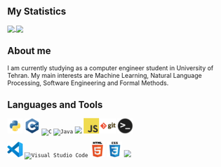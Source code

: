 ## My Statistics


<a href="https://github.com/beafshar/github-readme-stats">
  <img align="center" src="https://github-readme-stats.vercel.app/api?username=beafshar&show_icons=true&theme=radical&include_all_commits=true"/>
</a>


<a href="https://github.com/beafshar/top-langs">
  <img align="center" src="https://github-readme-stats.vercel.app/api/top-langs/?username=beafshar&layout=compact&theme=radical" />
</a>

<!-- ![Bahar's GitHub stats](https://github-readme-stats.vercel.app/api?username=beafshar&show_icons=true&theme=radical) -->

<!-- [![Top Langs](https://github-readme-stats.vercel.app/api/top-langs/?username=beafshar&layout=compact&theme=radical)](https://github.com/beafshar/github-readme-stats) -->


## About me
I am currently studying as a computer engineer student in University of Tehran. My main interests are Machine Learning, Natural Language Processing, Software Engineering and Formal Methods.







## Languages and Tools

<code><img height="35rem" src="https://raw.githubusercontent.com/github/explore/80688e429a7d4ef2fca1e82350fe8e3517d3494d/topics/python/python.png"></code>
<code><img height="35rem" src="https://raw.githubusercontent.com/github/explore/80688e429a7d4ef2fca1e82350fe8e3517d3494d/topics/cpp/cpp.png"></code>
<code><img height="35rem" alt="C" src="https://img.shields.io/badge/C%20-%232370ED.svg?style=plastic&logo=c&logoColor=white" /></code>
<code><img height="35rem" alt="Java" src="https://img.shields.io/badge/Java-%23007396.svg?style=plastic&logo=java&logoColor=whit"/></code>
<code><img height="35rem" src="https://cdn4.iconfinder.com/data/icons/logos-3/600/React.js_logo-512.png" /></code>
<code><img height="35rem" src="https://raw.githubusercontent.com/github/explore/80688e429a7d4ef2fca1e82350fe8e3517d3494d/topics/javascript/javascript.png"></code>
<code><img height="35rem" src="https://raw.githubusercontent.com/github/explore/80688e429a7d4ef2fca1e82350fe8e3517d3494d/topics/git/git.png"></code>
<code><img height="35rem" src="https://raw.githubusercontent.com/github/explore/80688e429a7d4ef2fca1e82350fe8e3517d3494d/topics/terminal/terminal.png"></code>


<code><img alt="Visual Studio Code" height="35rem" src="https://raw.githubusercontent.com/github/explore/80688e429a7d4ef2fca1e82350fe8e3517d3494d/topics/visual-studio-code/visual-studio-code.png" /></code>
<code><img alt="Visual Studio Code" height="35rem" alt="JetBrain" src="https://img.shields.io/badge/jetbrains-%23000000.svg?style=plastic&logo=jetbrains&logoColor=white" /></code>
<code><img alt="HTML5" height="35rem" src="https://raw.githubusercontent.com/github/explore/80688e429a7d4ef2fca1e82350fe8e3517d3494d/topics/html/html.png" /></code>
<code><img alt="CSS3" height="35rem" src="https://raw.githubusercontent.com/github/explore/80688e429a7d4ef2fca1e82350fe8e3517d3494d/topics/css/css.png" /></code>
<code><img height="35rem" src="https://img.icons8.com/color/2x/bootstrap.png" /></code>


<!--
**beafshar/beafshar** is a ✨ _special_ ✨ repository because its `README.md` (this file) appears on your GitHub profile.

Here are some ideas to get you started:

- 🔭 I’m currently working on ...
- 🌱 I’m currently learning ...
- 👯 I’m looking to collaborate on ...
- 🤔 I’m looking for help with ...
- 💬 Ask me about ...
- 📫 How to reach me: ...
- 😄 Pronouns: ...
- ⚡ Fun fact: ...
-->
